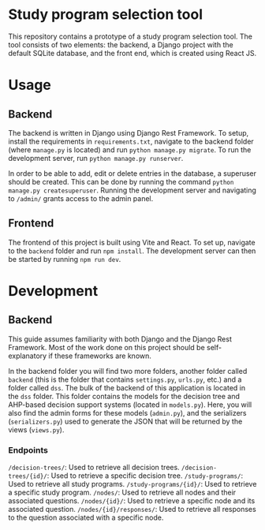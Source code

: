 # Study program selection tool
This repository contains a prototype of a study program selection tool. The tool consists of two elements: the backend, a Django project with the default SQLite database, and the front end, which is created using React JS.

# Usage
## Backend
The backend is written in Django using Django Rest Framework. To setup, install the requirements in `requirements.txt`, navigate to the backend folder (where `manage.py` is located) and run `python manage.py migrate`. To run the development server, run `python manage.py runserver`.

In order to be able to add, edit or delete entries in the database, a superuser should be created. This can be done by running the command `python manage.py createsuperuser`. Running the development server and navigating to `/admin/` grants access to the admin panel.

## Frontend
The frontend of this project is built using Vite and React. To set up, navigate to the `backend` folder and run `npm install`. The development server can then be started by running `npm run dev`.

# Development
## Backend
This guide assumes familiarity with both Django and the Django Rest Framework. Most of the work done on this project should be self-explanatory if these frameworks are known.

In the backend folder you will find two more folders, another folder called `backend` (this is the folder that contains `settings.py`, `urls.py`, etc.) and a folder called `dss`. The bulk of the backend of this application is located in the `dss` folder. This folder contains the models for the decision tree and AHP-based decision support systems (located in `models.py`). Here, you will also find the admin forms for these models (`admin.py`), and the serializers (`serializers.py`) used to generate the JSON that will be returned by the views (`views.py`).

### Endpoints
`/decision-trees/`: Used to retrieve all decision trees.
`/decision-trees/{id}/`: Used to retrieve a specific decision tree.
`/study-programs/`: Used to retrieve all study programs.
`/study-programs/{id}/`: Used to retrieve a specific study program.
`/nodes/`: Used to retrieve all nodes and their associated questions.
`/nodes/{id}/`: Used to retrieve a specific node and its associated question.
`/nodes/{id}/responses/`: Used to retrieve all responses to the question associated with a specific node.
